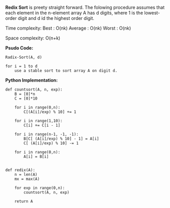 **Redix Sort** is preety straight forward. The folowing procedure assumes that each element in the n-element array A has d digits, where 1 is the lowest-order digit and d id the highest order digit.

Time complexity:
        Best : O(nk)
        Average : O(nk)
        Worst : O(nk)

Space complexity: O(n+k)

**Psudo Code:**

```
Radix-Sort(A, d)

for i = 1 to d
    use a stable sort to sort array A on digit d.

```
**Python Implementation:**

```
def countsort(A, n, exp):
	B = [0]*n
	C = [0]*10

	for i in range(0,n):
		C[(A[i]/exp) % 10] += 1

	for i in range(1,10):
		C[i] += C[i - 1]

	for i in range(n-1, -1, -1):
		B[C[ (A[i]/exp) % 10] - 1] = A[i]
		C[ (A[i]/exp) % 10] -= 1

	for i in range(0,n):
		A[i] = B[i]


def redix(A):
	n = len(A)
	mx = max(A)

	for exp in range(0,n):
		countsort(A, n, exp)

	return A

```
